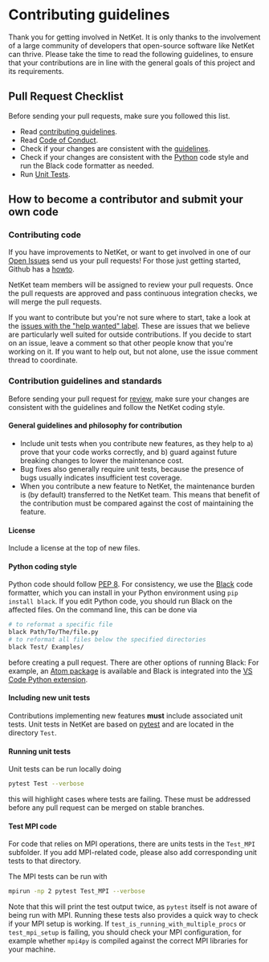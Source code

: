 # Contributing guidelines

Thank you for getting involved in NetKet. It is only thanks to the involvement of
a large community of developers that open-source software like NetKet can thrive.
Please take the time to read the following guidelines, to ensure that your contributions
are in line with the general goals of this project and its requirements.  

## Pull Request Checklist

Before sending your pull requests, make sure you followed this list.

- Read [contributing guidelines](CONTRIBUTING.md).
- Read [Code of Conduct](CODE_OF_CONDUCT.md).
- Check if your changes are consistent with the [guidelines](CONTRIBUTING.md#general-guidelines-and-philosophy-for-contribution).
- Check if your changes are consistent with the [Python](CONTRIBUTING.md#python-coding-style) code style and run the Black code formatter as needed.
- Run [Unit Tests](CONTRIBUTING.md#running-unit-tests).

## How to become a contributor and submit your own code

### Contributing code

If you have improvements to NetKet, or want to get involved in one of our [Open Issues](https://github.com/netket/netket/issues) send us your pull requests! For those just getting started, Github has a [howto](https://help.github.com/articles/using-pull-requests/).

NetKet team members will be assigned to review your pull requests. Once the pull requests are approved and pass continuous integration checks, we will merge the pull requests.

If you want to contribute but you're not sure where to start, take a look at the
[issues with the "help wanted" label](https://github.com/netket/netket/labels/help%20wanted).
These are issues that we believe are particularly well suited for outside
contributions. If you decide to start on an issue, leave a comment so that other people know that
you're working on it. If you want to help out, but not alone, use the issue comment thread to coordinate.

### Contribution guidelines and standards

Before sending your pull request for
[review](https://github.com/netket/netket/pulls),
make sure your changes are consistent with the guidelines and follow the
NetKet coding style.

#### General guidelines and philosophy for contribution

* Include unit tests when you contribute new features, as they help to
  a) prove that your code works correctly, and b) guard against future breaking
  changes to lower the maintenance cost.
* Bug fixes also generally require unit tests, because the presence of bugs
  usually indicates insufficient test coverage.
* When you contribute a new feature to NetKet, the maintenance burden is (by
  default) transferred to the NetKet team. This means that benefit of the
  contribution must be compared against the cost of maintaining the feature.

#### License

Include a license at the top of new files.

#### Python coding style

Python code should follow [PEP 8](https://www.python.org/dev/peps/pep-0008/).
For consistency, we use the [Black](https://github.com/python/black) code formatter, which you can install in your Python environment using `pip install black`.
If you edit Python code, you should run Black on the affected files.
On the command line, this can be done via
```bash
# to reformat a specific file
black Path/To/The/file.py
# to reformat all files below the specified directories
black Test/ Examples/
```
before creating a pull request.
There are other options of running Black: For example, an [Atom package](https://atom.io/packages/python-black) is available and Black is integrated into the [VS Code Python extension](https://code.visualstudio.com/docs/python/editing#_formatting).


#### Including new unit tests

Contributions implementing new features **must** include associated unit tests.
Unit tests in NetKet are based on [pytest](https://docs.pytest.org/en/latest/) and are located in the directory `Test`.

#### Running unit tests
Unit tests can be run locally doing

```bash
pytest Test --verbose
```

this will highlight cases where tests are failing. These must be addressed before any pull request can be merged on stable branches.
 
#### Test MPI code

For code that relies on MPI operations, there are units tests in the `Test_MPI` subfolder.
If you add MPI-related code, please also add corresponding unit tests to that directory.

The MPI tests can be run with
```bash
mpirun -np 2 pytest Test_MPI --verbose
```
Note that this will print the test output twice, as `pytest` itself is not aware of being run with MPI.
Running these tests also provides a quick way to check if your MPI setup is working.
If `test_is_running_with_multiple_procs` or `test_mpi_setup` is failing, you should check your MPI configuration,
for example whether `mpi4py` is compiled against the correct MPI libraries for your machine.
